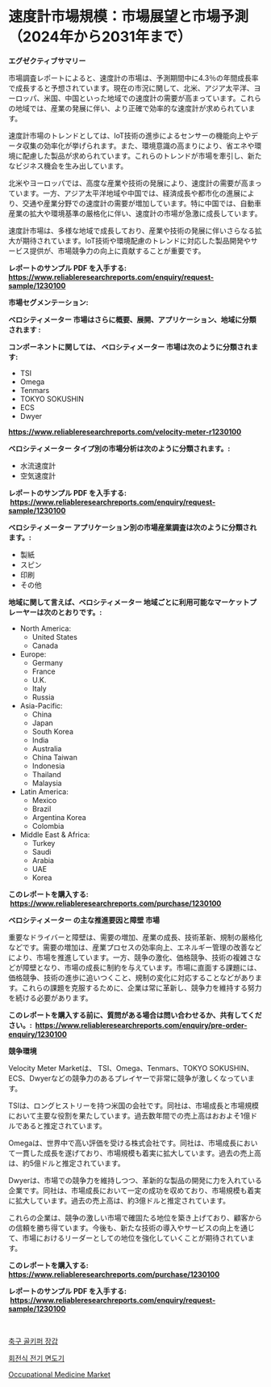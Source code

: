 <p><h1>速度計市場規模：市場展望と市場予測（2024年から2031年まで）</h1></p><p><strong>エグゼクティブサマリー</strong></p>
<p><p>市場調査レポートによると、速度計の市場は、予測期間中に4.3％の年間成長率で成長すると予想されています。現在の市況に関して、北米、アジア太平洋、ヨーロッパ、米国、中国といった地域での速度計の需要が高まっています。これらの地域では、産業の発展に伴い、より正確で効率的な速度計が求められています。</p><p>速度計市場のトレンドとしては、IoT技術の進歩によるセンサーの機能向上やデータ収集の効率化が挙げられます。また、環境意識の高まりにより、省エネや環境に配慮した製品が求められています。これらのトレンドが市場を牽引し、新たなビジネス機会を生み出しています。</p><p>北米やヨーロッパでは、高度な産業や技術の発展により、速度計の需要が高まっています。一方、アジア太平洋地域や中国では、経済成長や都市化の進展により、交通や産業分野での速度計の需要が増加しています。特に中国では、自動車産業の拡大や環境基準の厳格化に伴い、速度計の市場が急激に成長しています。</p><p>速度計市場は、多様な地域で成長しており、産業や技術の発展に伴いさらなる拡大が期待されています。IoT技術や環境配慮のトレンドに対応した製品開発やサービス提供が、市場競争力の向上に貢献することが重要です。</p></p>
<p><strong>レポートのサンプル PDF を入手する: <a href="https://www.reliableresearchreports.com/enquiry/request-sample/1230100">https://www.reliableresearchreports.com/enquiry/request-sample/1230100</a></strong></p>
<p><strong>市場セグメンテーション:</strong></p>
<p><strong> ベロシティメーター 市場はさらに概要、展開、アプリケーション、地域に分類されます :</strong></p>
<p><strong>コンポーネントに関しては、 ベロシティメーター 市場は次のように分類されます: &nbsp;</strong></p>
<p><ul><li>TSI</li><li>Omega</li><li>Tenmars</li><li>TOKYO SOKUSHIN</li><li>ECS</li><li>Dwyer</li></ul></p>
<p><strong><a href="https://www.reliableresearchreports.com/velocity-meter-r1230100">https://www.reliableresearchreports.com/velocity-meter-r1230100</a></strong></p>
<p><strong> ベロシティメーター タイプ別の市場分析は次のように分類されます。:</strong></p>
<p><ul><li>水流速度計</li><li>空気速度計</li></ul></p>
<p><strong>レポートのサンプル PDF を入手する: &nbsp;<a href="https://www.reliableresearchreports.com/enquiry/request-sample/1230100">https://www.reliableresearchreports.com/enquiry/request-sample/1230100</a></strong></p>
<p><strong> ベロシティメーター アプリケーション別の市場産業調査は次のように分類されます。:</strong></p>
<p><ul><li>製紙</li><li>スピン</li><li>印刷</li><li>その他</li></ul></p>
<p><strong>地域に関して言えば、ベロシティメーター 地域ごとに利用可能なマーケットプレーヤーは次のとおりです。:</strong></p>
<p><ul>
    <li>
        North America:
        <ul>
            <li>United States</li>
            <li>Canada</li>
        </ul>
    </li>
    <li>
        Europe:
        <ul>
            <li>Germany</li>
            <li>France</li>
            <li>U.K.</li>
            <li>Italy</li>
            <li>Russia</li>
        </ul>
    </li>
    <li>
        Asia-Pacific:
        <ul>
            <li>China</li>
            <li>Japan</li>
            <li>South Korea</li>
            <li>India</li>
            <li>Australia</li>
            <li>China Taiwan</li>
            <li>Indonesia</li>
            <li>Thailand</li>
            <li>Malaysia</li>
        </ul>
    </li>
    <li>
        Latin America:
        <ul>
            <li>Mexico</li>
            <li>Brazil</li>
            <li>Argentina Korea</li>
            <li>Colombia</li>
        </ul>
    </li>
    <li>
        Middle East & Africa:
        <ul>
            <li>Turkey</li>
            <li>Saudi</li>
            <li>Arabia</li>
            <li>UAE</li>
            <li>Korea</li>
        </ul>
    </li>
    </ul></p>
<p><strong>このレポートを購入する: &nbsp;<a href="https://www.reliableresearchreports.com/purchase/1230100">https://www.reliableresearchreports.com/purchase/1230100</a></strong></p>
<p><strong>ベロシティメーター の主な推進要因と障壁 市場</strong></p>
<p><p>重要なドライバーと障壁は、需要の増加、産業の成長、技術革新、規制の厳格化などです。需要の増加は、産業プロセスの効率向上、エネルギー管理の改善などにより、市場を推進しています。一方、競争の激化、価格競争、技術の複雑さなどが障壁となり、市場の成長に制約を与えています。市場に直面する課題には、価格競争、技術の進歩に追いつくこと、規制の変化に対応することなどがあります。これらの課題を克服するために、企業は常に革新し、競争力を維持する努力を続ける必要があります。</p></p>
<p><strong>このレポートを購入する前に、質問がある場合は問い合わせるか、共有してください。:&nbsp; <a href="https://www.reliableresearchreports.com/enquiry/pre-order-enquiry/1230100">https://www.reliableresearchreports.com/enquiry/pre-order-enquiry/1230100</a></strong></p>
<p><strong>競争環境</strong></p>
<p><p>Velocity Meter Marketは、 TSI、Omega、Tenmars、TOKYO SOKUSHIN、ECS、Dwyerなどの競争力のあるプレイヤーで非常に競争が激しくなっています。</p><p>TSIは、ロングヒストリーを持つ米国の会社です。同社は、市場成長と市場規模において主要な役割を果たしています。過去数年間での売上高はおおよそ1億ドルであると推定されています。</p><p>Omegaは、世界中で高い評価を受ける株式会社です。同社は、市場成長において一貫した成長を遂げており、市場規模も着実に拡大しています。過去の売上高は、約5億ドルと推定されています。</p><p>Dwyerは、市場での競争力を維持しつつ、革新的な製品の開発に力を入れている企業です。同社は、市場成長において一定の成功を収めており、市場規模も着実に拡大しています。過去の売上高は、約3億ドルと推定されています。</p><p>これらの企業は、競争の激しい市場で確固たる地位を築き上げており、顧客からの信頼を勝ち得ています。今後も、新たな技術の導入やサービスの向上を通じて、市場におけるリーダーとしての地位を強化していくことが期待されています。</p></p>
<p><strong>このレポートを購入する: &nbsp; <a href="https://www.reliableresearchreports.com/purchase/1230100">https://www.reliableresearchreports.com/purchase/1230100</a></strong></p>
<p><strong>レポートのサンプル PDF を入手する: &nbsp;<a href="https://www.reliableresearchreports.com/enquiry/request-sample/1230100">https://www.reliableresearchreports.com/enquiry/request-sample/1230100</a></strong><strong></strong></p>
<p>&nbsp;</p>
<p><p><a href="https://medium.com/@gummibear5656757/2024%EB%85%84%EB%B6%80%ED%84%B0-2031%EB%85%84%EA%B9%8C%EC%A7%80-%EC%98%88%EC%B8%A1%EB%90%9C-%EC%B6%95%EA%B5%AC-%EA%B3%A8%ED%82%A4%ED%8D%BC-%EC%9E%A5%EA%B0%91-%EC%8B%9C%EC%9E%A5-%EB%8F%99%ED%96%A5%EA%B3%BC-%EC%8B%9C%EC%9E%A5-%EB%B6%84%EC%84%9D-db41ae1239ad">축구 골키퍼 장갑</a></p><p><a href="https://medium.com/@leatharoan20231/%EB%A1%9C%ED%84%B0%EB%A6%AC-%EC%A0%84%EA%B8%B0-%EB%A9%B4%EB%8F%84%EA%B8%B0-%EC%8B%9C%EC%9E%A5-%EA%B7%9C%EB%AA%A8%EB%8A%94-%EA%B8%80%EB%A1%9C%EB%B2%8C-%EC%82%B0%EC%97%85%EC%97%90%EC%84%9C-%EC%B5%9C%EC%A0%81%EC%9D%98-%EB%A7%88%EC%BC%80%ED%8C%85-%EC%B1%84%EB%84%90%EC%9D%84-%EB%82%98%ED%83%80%EB%83%85%EB%8B%88%EB%8B%A4-9342356fed4d">회전식 전기 면도기</a></p><p><a href="https://five-trouble-98a.notion.site/Occupational-Medicine-Market-Focuses-on-Market-Share-Size-and-Projected-Forecast-Till-2031-08dde23dc15447b88f2dec443170ca8c">Occupational Medicine Market</a></p></p>